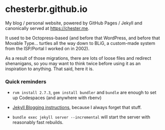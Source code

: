 # chesterbr.github.io

My blog / personal website, powered by GitHub Pages / Jekyll and canonically served at https://chester.me.

It used to be Octopress-based (and before that WordPress, and before that Movable Type... turtles all the way down to BLiG, a custom-made system from the ISP/Portal I worked on in 2002).

As a result of those migrations, there are lots of loose files and redirect shenanigans, so you may want to think twice before using it as an inspiration to anything. That said, here it is.

### Quick reminders

- `rvm install 2.7.3`, `gem install bundler` and `bundle` are enough to set up Codespaces (and anywhere with rbenv)

- [Jekyll Blogging instructions](https://jekyllrb.com/docs/step-by-step/08-blogging/), because I always forget that stuff.

- `bundle exec jekyll server --incremental` will start the server with reasonably fast rebuilds.
